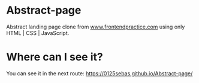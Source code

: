 # Abstract-page
Abstract landing page clone from www.frontendpractice.com using only HTML | CSS | JavaScript.

# Where can I see it?
You can see it in the next route: https://0125sebas.github.io/Abstract-page/

